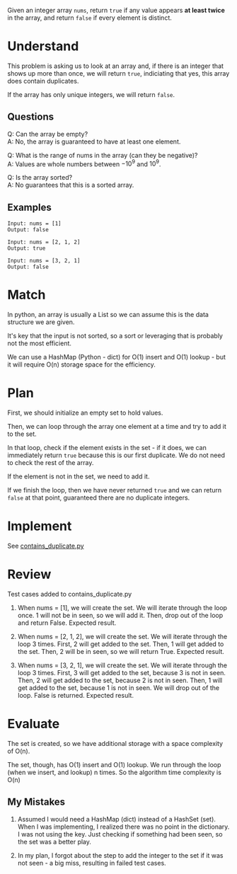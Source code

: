 Given an integer array `nums`, return `true` if any value appears **at least twice** in the array, and return `false` if every element is distinct.

# Understand

This problem is asking us to look at an array and, if there is an integer that shows up more than once, we will return `true`, indiciating that yes, this array does contain duplicates.

If the array has only unique integers, we will return `false`. 

## Questions

Q: Can the array be empty?<br>
A: No, the array is guaranteed to have at least one element.

Q: What is the range of nums in the array (can they be negative)?<br>
A: Values are whole numbers between $-10^{9}$ and $10^{9}$.

Q: Is the array sorted?<br>
A: No guarantees that this is a sorted array.

## Examples

```
Input: nums = [1]
Output: false
```

```
Input: nums = [2, 1, 2]
Output: true
```

```
Input: nums = [3, 2, 1]
Output: false
```

# Match

In python, an array is usually a List so we can assume this is the data structure we are given.

It's key that the input is not sorted, so a sort or leveraging that is probably not the most efficient.

We can use a HashMap (Python - dict) for O(1) insert and O(1) lookup - but it will require O(n) storage space for the efficiency.

# Plan

First, we should initialize an empty set to hold values.

Then, we can loop through the array one element at a time and try to add it to the set.

In that loop, check if the element exists in the set - if it does, we can immediately return `true` because this is our first duplicate. We do not need to check the rest of the array.

If the element is not in the set, we need to add it.

If we finish the loop, then we have never returned `true` and we can return `false` at that point, guaranteed there are no duplicate integers.

# Implement

See [contains_duplicate.py](contains_duplicate.py)

# Review

Test cases added to contains_duplicate.py

1. When nums = [1], we will create the set. We will iterate through the loop once. 1 will not be in seen, so we will add it. Then, drop out of the loop and return False. Expected result.

2. When nums = [2, 1, 2], we will create the set. We will iterate through the loop 3 times. First, 2 will get added to the set. Then, 1 will get added to the set. Then, 2 will be in seen, so we will return True. Expected result.

3. When nums = [3, 2, 1], we will create the set. We will iterate through the loop 3 times. First, 3 will get added to the set, because 3 is not in seen. Then, 2 will get added to the set, because 2 is not in seen. Then, 1 will get added to the set, because 1 is not in seen. We will drop out of the loop. False is returned. Expected result.

# Evaluate

The set is created, so we have additional storage with a space complexity of O(n).

The set, though, has O(1) insert and O(1) lookup. We run through the loop (when we insert, and lookup) n times. So the algorithm time complexity is O(n)

## My Mistakes

1. Assumed I would need a HashMap (dict) instead of a HashSet (set). When I was implementing, I realized there was no point in the dictionary. I was not using the key. Just checking if something had been seen, so the set was a better play.

2. In my plan, I forgot about the step to add the integer to the set if it was not seen - a big miss, resulting in failed test cases.
